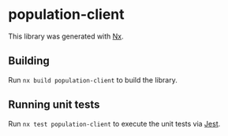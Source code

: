 # population-client

This library was generated with [Nx](https://nx.dev).

## Building

Run `nx build population-client` to build the library.

## Running unit tests

Run `nx test population-client` to execute the unit tests via [Jest](https://jestjs.io).
